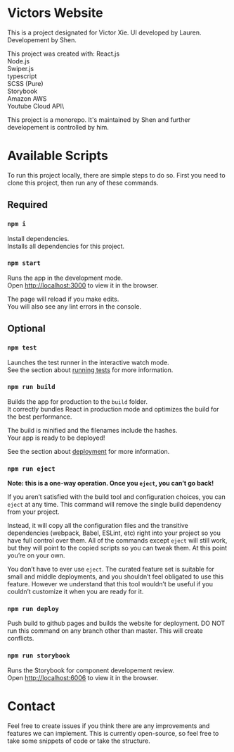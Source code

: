 # Victors Website

This is a project designated for Victor Xie. 
UI developed by Lauren.
Developement by Shen.

This project was created with:
React.js\
Node.js\
Swiper.js\
typescript\
SCSS (Pure)\
Storybook\
Amazon AWS\
Youtube Cloud API\

This project is a monorepo. 
It's maintained by Shen and further developement is controlled by him.

# Available Scripts
To run this project locally, there are simple steps to do so.
First you need to clone this project, then run any of these commands.

## Required

### `npm i`
Install dependencies.\
Installs all dependencies for this project.

### `npm start`

Runs the app in the development mode.\
Open [http://localhost:3000](http://localhost:3000) to view it in the browser.

The page will reload if you make edits.\
You will also see any lint errors in the console.

## Optional

### `npm test`

Launches the test runner in the interactive watch mode.\
See the section about [running tests](https://facebook.github.io/create-react-app/docs/running-tests) for more information.

### `npm run build`

Builds the app for production to the `build` folder.\
It correctly bundles React in production mode and optimizes the build for the best performance.

The build is minified and the filenames include the hashes.\
Your app is ready to be deployed!

See the section about [deployment](https://facebook.github.io/create-react-app/docs/deployment) for more information.

### `npm run eject`

**Note: this is a one-way operation. Once you `eject`, you can’t go back!**

If you aren’t satisfied with the build tool and configuration choices, you can `eject` at any time. This command will remove the single build dependency from your project.

Instead, it will copy all the configuration files and the transitive dependencies (webpack, Babel, ESLint, etc) right into your project so you have full control over them. All of the commands except `eject` will still work, but they will point to the copied scripts so you can tweak them. At this point you’re on your own.

You don’t have to ever use `eject`. The curated feature set is suitable for small and middle deployments, and you shouldn’t feel obligated to use this feature. However we understand that this tool wouldn’t be useful if you couldn’t customize it when you are ready for it.

### `npm run deploy`

Push build to github pages and builds the website for deployment.
DO NOT run this command on any branch other than master. This will create conflicts.

### `npm run storybook`

Runs the Storybook for component developement review.\
Open [http://localhost:6006](http://localhost:6006) to view it in the browser.

# Contact

Feel free to create issues if you think there are any improvements and features we can implement. 
This is currently open-source, so feel free to take some snippets of code or take the structure.